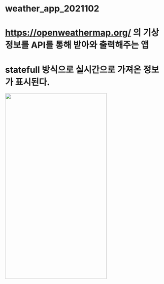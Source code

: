 # weather_app_2021102

# https://openweathermap.org/ 의 기상 정보를 API를 통해 받아와 출력해주는 앱
# statefull 방식으로 실시간으로 가져온 정보가 표시된다.


<img src="https://user-images.githubusercontent.com/50435560/206899730-73dce3ec-bb15-45b9-920c-84d83064405e.png" width="330" height="600">
